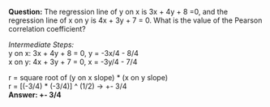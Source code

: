**Question:** 
The regression line of y on x is 3x + 4y + 8 =0, and the regression line of x on y is 4x + 3y + 7 = 0. 
What is the value of the Pearson correlation coefficient?

*Intermediate Steps:* <br />
y on x: 3x + 4y + 8 = 0, y = -3x/4 - 8/4 <br />
x on y: 4x + 3y + 7 = 0, x = -3y/4 - 7/4 <br />

r = square root of (y on x slope) * (x on y slope) <br />
r = [(-3/4) * (-3/4)] ^ (1/2) -> +- 3/4 <br />
**Answer: +- 3/4**
